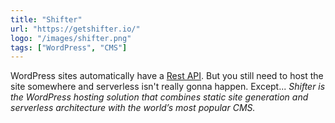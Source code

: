 ```yaml
---
title: "Shifter"
url: "https://getshifter.io/"
logo: "/images/shifter.png"
tags: ["WordPress", "CMS"]
---
```


WordPress sites automatically have a [Rest API](https://developer.wordpress.org/rest-api/). But you still need to host the site somewhere and serverless isn\'t really gonna happen. Except... <em>Shifter is the WordPress hosting solution that combines static site generation and serverless architecture with the world’s most popular CMS.</em>
